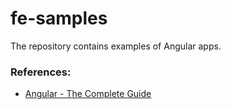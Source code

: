 # fe-samples
The repository contains examples of Angular apps.

### References:
* [Angular - The Complete Guide](https://www.udemy.com/course/the-complete-guide-to-angular-2/)
